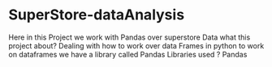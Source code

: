 # SuperStore-dataAnalysis
Here in this Project we work with Pandas over superstore Data
what this project about?
Dealing with how to work over data Frames in python to work on dataframes we have a library called Pandas
Libraries used ?
Pandas
